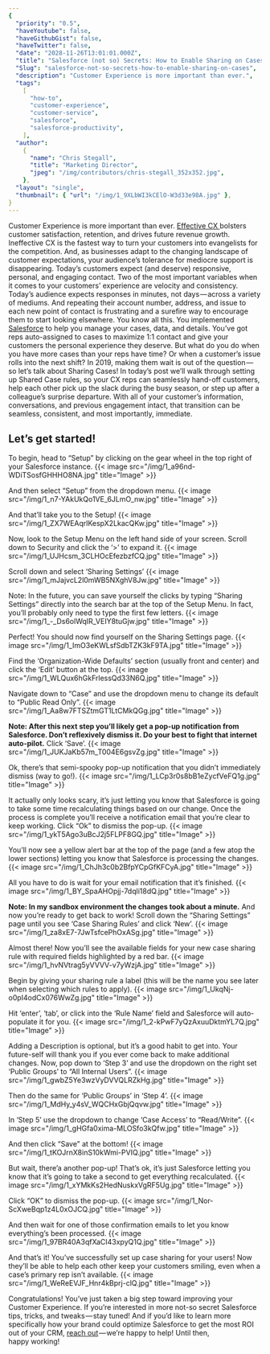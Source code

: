 ```yaml
---
{
  "priority": "0.5",
  "haveYoutube": false,
  "haveGithubGist": false,
  "haveTwitter": false,
  "date": "2028-11-26T13:01:01.000Z",
  "title": "Salesforce (not so) Secrets: How to Enable Sharing on Cases",
  "Slug": "salesforce-not-so-secrets-how-to-enable-sharing-on-cases",
  "description": "Customer Experience is more important than ever.",
  "tags":
    [
      "how-to",
      "customer-experience",
      "customer-service",
      "salesforce",
      "salesforce-productivity",
    ],
  "author":
    {
      "name": "Chris Stegall",
      "title": "Marketing Director",
      "jpeg": "/img/contributors/chris-stegall_352x352.jpg",
    },
  "layout": "single",
  "thumbnail": { "url": "/img/1_9XLbWI3kCElO-W3d33e98A.jpg" },
}
---
```


Customer Experience is more important than ever. [Effective CX ](https://www.salesforce.com/hub/service/everything-about-customer-experience-management/)bolsters customer satisfaction, retention, and drives future revenue growth. Ineffective CX is the fastest way to turn your customers into evangelists for the competition.
And, as businesses adapt to the changing landscape of customer expectations, your audience’s tolerance for mediocre support is disappearing. Today’s customers expect (and deserve) responsive, personal, and engaging contact.
Two of the most important variables when it comes to your customers’ experience are velocity and consistency. Today’s audience expects responses in minutes, not days — across a variety of mediums. And repeating their account number, address, and issue to each new point of contact is frustrating and a surefire way to encourage them to start looking elsewhere.
You know all this. You implemented [Salesforce](https://www.salesforce.com/hub/service/customer-experience/) to help you manage your cases, data, and details. You’ve got reps auto-assigned to cases to maximize 1:1 contact and give your customers the personal experience they deserve. But what do you do when you have more cases than your reps have time? Or when a customer’s issue rolls into the next shift? In 2019, making them wait is out of the question — so let’s talk about Sharing Cases!
In today’s post we’ll walk through setting up Shared Case rules, so your CX reps can seamlessly hand-off customers, help each other pick up the slack during the busy season, or step up after a colleague’s surprise departure. With all of your customer’s information, conversations, and previous engagement intact, that transition can be seamless, consistent, and most importantly, immediate.

## Let’s get started!

To begin, head to “Setup” by clicking on the gear wheel in the top right of your Salesforce instance.
{{< image src="/img/1_a96nd-WDiTSosfGHHHO8NA.jpg" title="Image" >}}

And then select “Setup” from the dropdown menu.
{{< image src="/img/1_n7-YAkUkQo1VE_6JLmO_nw.jpg" title="Image" >}}

And that’ll take you to the Setup!
{{< image src="/img/1_ZX7WEAqrlKespX2LkacQKw.jpg" title="Image" >}}

Now, look to the Setup Menu on the left hand side of your screen. Scroll down to Security and click the ‘&gt;’ to expand it.
{{< image src="/img/1_UJHcsm_3CLHOcEfezbzfCQ.jpg" title="Image" >}}

Scroll down and select ‘Sharing Settings’
{{< image src="/img/1_mJajvcL2l0mWB5NXghV8Jw.jpg" title="Image" >}}

Note: In the future, you can save yourself the clicks by typing “Sharing Settings” directly into the search bar at the top of the Setup Menu. In fact, you’ll probably only need to type the first few letters.
{{< image src="/img/1_-_Ds6olWqIR_VEIY8tuGjw.jpg" title="Image" >}}

Perfect! You should now find yourself on the Sharing Settings page.
{{< image src="/img/1_ImO3eKWLsfSdbTZK3kF9TA.jpg" title="Image" >}}

Find the ‘Organization-Wide Defaults’ section (usually front and center) and click the ‘Edit’ button at the top.
{{< image src="/img/1_WLQux6hGkFrlessQd33N6Q.jpg" title="Image" >}}

Navigate down to “Case” and use the dropdown menu to change its default to “Public Read Only”.
{{< image src="/img/1_Aa8w7FTSZtmGT1LtCMkQGg.jpg" title="Image" >}}

**Note: After this next step you’ll likely get a pop-up notification from Salesforce. Don’t reflexively dismiss it. Do your best to fight that internet auto-pilot.**
Click ‘Save’.
{{< image src="/img/1_JUKJaKb57m_T004E6gsvZg.jpg" title="Image" >}}

Ok, there’s that semi-spooky pop-up notification that you didn’t immediately dismiss (way to go!).
{{< image src="/img/1_LCp3r0s8bB1eZycfVeFQ1g.jpg" title="Image" >}}

It actually only looks scary, it’s just letting you know that Salesforce is going to take some time recalculating things based on our change. Once the process is complete you’ll receive a notification email that you’re clear to keep working.
Click “Ok” to dismiss the pop-up.
{{< image src="/img/1_ykT5Ago3uBcJ2j5FLPF8GQ.jpg" title="Image" >}}

You’ll now see a yellow alert bar at the top of the page (and a few atop the lower sections) letting you know that Salesforce is processing the changes.
{{< image src="/img/1_ChJh3c0b2BfpYCpGfKFCyA.jpg" title="Image" >}}

All you have to do is wait for your email notification that it’s finished.
{{< image src="/img/1_BY_SpaAHOpjj-7dqli18dQ.jpg" title="Image" >}}

**Note: In my sandbox environment the changes took about a minute.**
And now you’re ready to get back to work! Scroll down the “Sharing Settings” page until you see ‘Case Sharing Rules’ and click ‘New’.
{{< image src="/img/1_za8xE7-7JwTsfcePhOxASg.jpg" title="Image" >}}

Almost there! Now you’ll see the available fields for your new case sharing rule with required fields highlighted by a red bar.
{{< image src="/img/1_hvNVtrag5yVVVV-v7yWzjA.jpg" title="Image" >}}

Begin by giving your sharing rule a label (this will be the name you see later when selecting which rules to apply).
{{< image src="/img/1_UkqNj-o0pI4odCx076WwZg.jpg" title="Image" >}}

Hit ‘enter’, ‘tab’, or click into the ‘Rule Name’ field and Salesforce will auto-populate it for you.
{{< image src="/img/1_2-kPwF7yQzAxuuDktmYL7Q.jpg" title="Image" >}}

Adding a Description is optional, but it’s a good habit to get into. Your future-self will thank you if you ever come back to make additional changes.
Now, pop down to ‘Step 3’ and use the dropdown on the right set ‘Public Groups’ to “All Internal Users”.
{{< image src="/img/1_gwbZ5Ye3wzVyDVVQLRZkHg.jpg" title="Image" >}}

Then do the same for ‘Public Groups’ in ‘Step 4’.
{{< image src="/img/1_MdHy_y4sV_WQCHxGbjQqvw.jpg" title="Image" >}}

In ‘Step 5’ use the dropdown to change ‘Case Access’ to “Read/Write”.
{{< image src="/img/1_gHGfa0xima-MLOSfo3kQfw.jpg" title="Image" >}}

And then click “Save” at the bottom!
{{< image src="/img/1_tKOJrnX8inS10kWmi-PVIQ.jpg" title="Image" >}}

But wait, there’a another pop-up! That’s ok, it’s just Salesforce letting you know that it’s going to take a second to get everything recalculated.
{{< image src="/img/1_xYMkKs2HedNuskxVgRF5Ug.jpg" title="Image" >}}

Click “OK” to dismiss the pop-up.
{{< image src="/img/1_Nor-ScXweBqp1z4L0xOJCQ.jpg" title="Image" >}}

And then wait for one of those confirmation emails to let you know everything’s been processed.
{{< image src="/img/1_97BR40A3qfXaCI43xpyQ1Q.jpg" title="Image" >}}

And that’s it!
You’ve successfully set up case sharing for your users! Now they’ll be able to help each other keep your customers smiling, even when a case’s primary rep isn’t available.
{{< image src="/img/1_WeReEVJF_Hnr4kBprj-clQ.jpg" title="Image" >}}

Congratulations! You’ve just taken a big step toward improving your Customer Experience.
If you’re interested in more not-so secret Salesforce tips, tricks, and tweaks — stay tuned!
And if you’d like to learn more specifically how your brand could optimize Salesforce to get the most ROI out of your CRM, [reach out](https://www.mkpartners.com/article/contact/contact) — we’re happy to help!
Until then, happy working!
